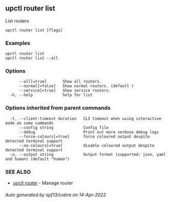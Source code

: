 ## upctl router list

List routers

```
upctl router list [flags]
```

### Examples

```
upctl router list
upctl router list --all
```

### Options

```
      --all[=true]       Show all routers.
      --normal[=false]   Show normal routers. (default )
      --service[=true]   Show service routers.
  -h, --help             help for list
```

### Options inherited from parent commands

```
  -t, --client-timeout duration   CLI timeout when using interactive mode on some commands
      --config string             Config file
      --debug                     Print out more verbose debug logs
      --force-colours[=true]      force coloured output despite detected terminal support
      --no-colours[=true]         disable coloured output despite detected terminal support
  -o, --output string             Output format (supported: json, yaml and human) (default "human")
```

### SEE ALSO

* [upctl router](upctl_router.md)	 - Manage router

###### Auto generated by spf13/cobra on 14-Apr-2022
